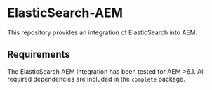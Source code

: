 # ElasticSearch-AEM

This repository provides an integration of ElasticSearch into AEM.

## Requirements

The ElasticSearch AEM Integration has been tested for AEM >6.1. All required dependencies are included in the `complete` package.
